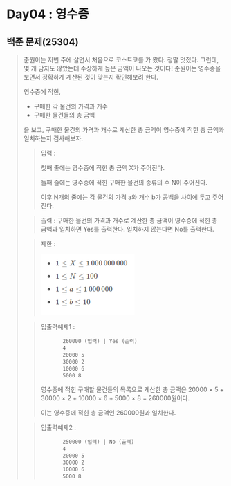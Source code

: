 # Day04 : 영수증
## 백준 문제(25304)
>준원이는 저번 주에 살면서 처음으로 코스트코를 가 봤다. 정말 멋졌다.
>  그런데, 몇 개 담지도 않았는데 수상하게 높은 금액이 나오는 것이다!
> 준원이는 영수증을 보면서 정확하게 계산된 것이 맞는지 확인해보려 한다. 
>
>영수증에 적힌, 
> * 구매한 각 물건의 가격과 개수 
> * 구매한 물건들의 총 금액 
> 
> 을 보고, 구매한 물건의 가격과 개수로 계산한 총 금액이 영수증에 적힌 총 금액과 일치하는지 검사해보자.
> > 입력 : 
> >
>> 첫째 줄에는 영수증에 적힌 총 금액 X가 주어진다.
> >
> > 둘째 줄에는 영수증에 적힌 구매한 물건의 종류의 수 N이 주어진다. 
> >
>> 이후 N개의 줄에는 각 물건의 가격 a와 개수 b가 공백을 사이에 두고 주어진다.
>
> > 출력 : 구매한 물건의 가격과 개수로 계산한 총 금액이 영수증에 적힌 총 금액과 일치하면 Yes를 출력한다. 일치하지 않는다면 No를 출력한다.
>
> > 제한 :
> >
>>![img.png](img.png)
> 
> >입출력예제1 : 
> >
>>            260000 (입력) | Yes (출력)
> >            4
> >            20000 5
> >            30000 2
> >            10000 6
> >            5000 8
>>영수증에 적힌 구매할 물건들의 목록으로 계산한 총 금액은 20000 × 5 + 30000 × 2 + 10000 × 6 + 5000 × 8 = 260000원이다. 
> >
>>이는 영수증에 적힌 총 금액인 260000원과 일치한다.
>
> >입출력예제2 : 
> >
>>            250000 (입력) | No (출력)
> >            4
> >            20000 5
> >            30000 2
> >            10000 6
> >            5000 8
>